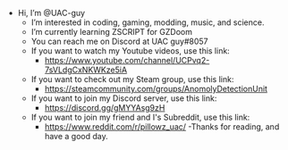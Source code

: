 -  Hi, I’m @UAC-guy
	-  I’m interested in coding, gaming, modding, music, and science.
	-  I’m currently learning ZSCRIPT for GZDoom
	-  You can reach me on Discord at UAC guy#8057
	- If you want to watch my Youtube videos, use this link:
		- https://www.youtube.com/channel/UCPvq2-7sVLdgCxNKWKze5iA
	- If you want to check out my Steam group, use this link:
		- https://steamcommunity.com/groups/AnomolyDetectionUnit
	- If you want to join my Discord server, use this link:
		- https://discord.gg/gMYYAsg9zH
	- If you want to join my friend and I's Subreddit, use this link:
		- https://www.reddit.com/r/pillowz_uac/
-Thanks for reading, and have a good day.
